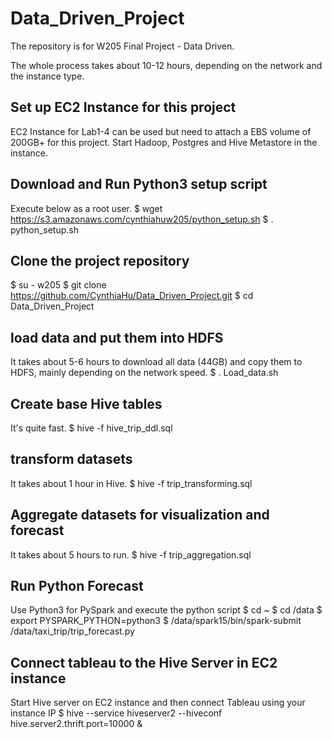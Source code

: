 # Data_Driven_Project
The repository is for W205 Final Project - Data Driven.

The whole process takes about 10-12 hours, depending on the network and the instance type.

## Set up EC2 Instance for this project
EC2 Instance for Lab1-4 can be used but need to attach a EBS volume of 200GB+ for this project.
Start Hadoop, Postgres and Hive Metastore in the instance.

## Download and Run Python3 setup script
Execute below as a root user.
$ wget  https://s3.amazonaws.com/cynthiahuw205/python_setup.sh
$ . python_setup.sh

##	Clone the project repository
$ su - w205
$ git clone https://github.com/CynthiaHu/Data_Driven_Project.git
$ cd Data_Driven_Project

##	load data and put them into HDFS
It takes about 5-6 hours to download all data (44GB) and copy them to HDFS, mainly depending on the network speed.
$ . Load_data.sh

##	Create base Hive tables
It's quite fast.
$ hive -f hive_trip_ddl.sql

##	transform datasets
It takes about 1 hour in Hive.
$ hive -f trip_transforming.sql

##	Aggregate datasets for visualization and forecast
It takes about 5 hours to run.
$ hive -f trip_aggregation.sql

##	Run Python Forecast
Use Python3 for PySpark and execute the python script
$ cd ~
$ cd /data
$ export PYSPARK_PYTHON=python3
$ /data/spark15/bin/spark-submit /data/taxi_trip/trip_forecast.py

##	Connect tableau to the Hive Server in EC2 instance
Start Hive server on EC2 instance and then connect Tableau using your instance IP
$ hive --service hiveserver2 --hiveconf hive.server2.thrift.port=10000 &
